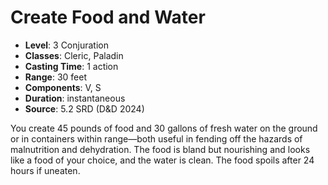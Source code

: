 # Create Food and Water

- **Level**: 3 Conjuration
- **Classes**: Cleric, Paladin
- **Casting Time**: 1 action
- **Range**: 30 feet
- **Components**: V, S
- **Duration**: instantaneous
- **Source**: 5.2 SRD (D&D 2024)

You create 45 pounds of food and 30 gallons of fresh water on the ground or in containers within range—both useful in fending off the hazards of malnutrition and dehydration. The food is bland but nourishing and looks like a food of your choice, and the water is clean. The food spoils after 24 hours if uneaten.

